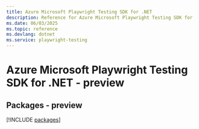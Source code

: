 ```yaml
---
title: Azure Microsoft Playwright Testing SDK for .NET
description: Reference for Azure Microsoft Playwright Testing SDK for .NET
ms.date: 06/03/2025
ms.topic: reference
ms.devlang: dotnet
ms.service: playwright-testing
---
```

# Azure Microsoft Playwright Testing SDK for .NET - preview
## Packages - preview
[!INCLUDE [packages](microsoft-playwright-testing-index.md)]